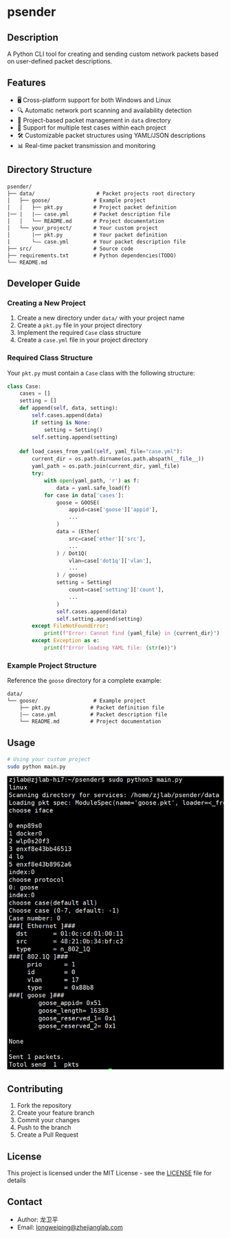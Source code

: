 # psender
## Description
A Python CLI tool for creating and sending custom network packets based on user-defined packet descriptions.

## Features
- 🖥️ Cross-platform support for both Windows and Linux
- 🔍 Automatic network port scanning and availability detection
- 📁 Project-based packet management in `data` directory
- 📝 Support for multiple test cases within each project
- 🛠️ Customizable packet structures using YAML/JSON descriptions
- 📊 Real-time packet transmission and monitoring

## Directory Structure

```
psender/
├── data/                    # Packet projects root directory
│   ├── goose/              # Example project
│   │   ├── pkt.py          # Project packet definition
|── |   |—— case.yml        # Packet description file
│   │   └── README.md       # Project documentation
│   └── your_project/       # Your custom project
│       |── pkt.py          # Your packet definition
|       └—— case.yml        # Your packet description file
├── src/                    # Source code
├── requirements.txt        # Python dependencies(TODO)
└── README.md
```
## Developer Guide

### Creating a New Project

1. Create a new directory under `data/` with your project name
2. Create a `pkt.py` file in your project directory
3. Implement the required `Case` class structure
4. Create a `case.yml` file in your project directory

### Required Class Structure

Your `pkt.py` must contain a `Case` class with the following structure:

```python
class Case:
    cases = []
    setting = []
    def append(self, data, setting):
        self.cases.append(data)
        if setting is None:
            setting = Setting()
        self.setting.append(setting)

    def load_cases_from_yaml(self, yaml_file="case.yml"):
        current_dir = os.path.dirname(os.path.abspath(__file__))
        yaml_path = os.path.join(current_dir, yaml_file)
        try:
            with open(yaml_path, 'r') as f:
                data = yaml.safe_load(f)
            for case in data['cases']:
                goose = GOOSE(
                    appid=case['goose']['appid'],
                    ...
                )
                data = (Ether(
                    src=case['ether']['src'],
                    ...
                ) / Dot1Q(
                    vlan=case['dot1q']['vlan'],
                    ...
                ) / goose)
                setting = Setting(
                    count=case['setting']['count'],
                    ...
                )
                self.cases.append(data)
                self.setting.append(setting)
        except FileNotFoundError:
            print(f"Error: Cannot find {yaml_file} in {current_dir}")
        except Exception as e:
            print(f"Error loading YAML file: {str(e)}")

```

### Example Project Structure

Reference the `goose` directory for a complete example:

```
data/
└── goose/                  # Example project
    ├── pkt.py             # Packet definition file
    |—— case.yml           # Packet description file
    └── README.md          # Project documentation
```
## Usage
```bash
# Using your custom project
sudo python main.py
```
![alt text](image-1.png)

## Contributing

1. Fork the repository
2. Create your feature branch
3. Commit your changes
4. Push to the branch
5. Create a Pull Request

## License

This project is licensed under the MIT License - see the [LICENSE](LICENSE) file for details

## Contact

- Author: 龙卫平
- Email: longweiping@zhejianglab.com
```